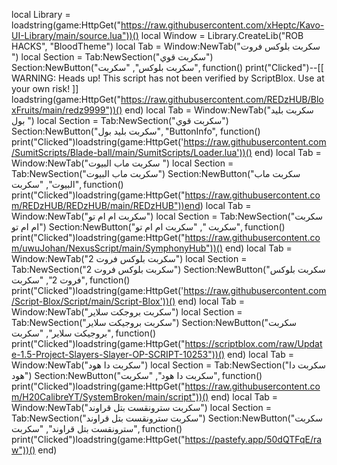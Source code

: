 local Library = loadstring(game:HttpGet("https://raw.githubusercontent.com/xHeptc/Kavo-UI-Library/main/source.lua"))()
local Window = Library.CreateLib("ROB HACKS", "BloodTheme")
local Tab = Window:NewTab("سكربت بلوكس فروت ")
local Section = Tab:NewSection("سكربت قوي")
Section:NewButton("سكربت بلوكس", "سكربت", function()
   print("Clicked")--[[
	WARNING: Heads up! This script has not been verified by ScriptBlox. Use at your own risk!
]]
loadstring(game:HttpGet("https://raw.githubusercontent.com/REDzHUB/BloxFruits/main/redz9999"))()
end)
local Tab = Window:NewTab("سكربت بليد بول  ")
local Section = Tab:NewSection("سكربت قوي")
Section:NewButton("سكربت بليد بول", "ButtonInfo", function()
print("Clicked")loadstring(game:HttpGet('https://raw.githubusercontent.com/SumitScripts/Blade-ball/main/SumitScripts/Loader.lua'))()
end)
local Tab = Window:NewTab("سكربت ماب البيوت ")
local Section = Tab:NewSection("سكربت ماب البيوت")
Section:NewButton("سكربت ماب البيوت", "سكربت", function()
print("Clicked")loadstring(game:HttpGet("https://raw.githubusercontent.com/REDzHUB/REDzHUB/main/REDzHUB"))end)
local Tab = Window:NewTab("سكربت ام ام تو")
local Section = Tab:NewSection("سكربت ام ام تو")
Section:NewButton("سكربت ", "سكربت ام ام تو", function() print("Clicked")loadstring(game:HttpGet("https://raw.githubusercontent.com/uwuJohan/NexusScript/main/SymphonyHub"))()
end)
local Tab = Window:NewTab("سكربت بلوكس فروت 2")
local Section = Tab:NewSection("سكربت بلوكس فروت 2")
Section:NewButton("سكربت بلوكس فروت 2", "سكربت", function()
print("Clicked")loadstring(game:HttpGet('https://raw.githubusercontent.com/Script-Blox/Script/main/Script-Blox'))()
end)
local Tab = Window:NewTab("سكربت بروجكت سلاير")
local Section = Tab:NewSection("سكربت بروجيكت سلاير")
Section:NewButton("سكربت بروجيكت سلاير", "سكربت", function()
print("Clicked")loadstring(game:HttpGet("https://scriptblox.com/raw/Update-1.5-Project-Slayers-Slayer-OP-SCRIPT-10253"))()
end)
local Tab = Window:NewTab("سكربت دا هود")
local Section = Tab:NewSection("سكربت دا هود")
Section:NewButton("سكربت دا هود", "سكربت", function()
print("Clicked")loadstring(game:HttpGet("https://raw.githubusercontent.com/H20CalibreYT/SystemBroken/main/script"))()
end)
local Tab = Window:NewTab("سكربت سترونقست بتل قراوند")
local Section = Tab:NewSection("سكربت سترونقست بتل قراوند")
Section:NewButton("سكربت سترونقست بتل قراوند", "سكربت", function()
print("Clicked")loadstring(game:HttpGet("https://pastefy.app/50dQTFqE/raw"))()
end)
